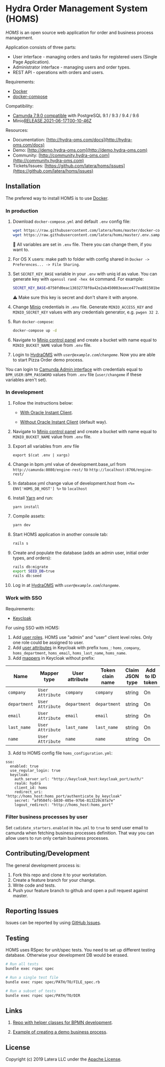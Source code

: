 # Hydra Order Management System (HOMS)

*HOMS* is an open source web application for order and business process management.

Application consists of three parts:

* User interface - managing orders and tasks for registered users (Single Page Application).
* Administrator interface - managing users and order types.
* REST API - operations with orders and users.

Requirements:

* [Docker](https://docker.com/)
* [docker-compose](https://docs.docker.com/compose/install/)

Compatibility:

* [Camunda 7.9.0 compatible](https://docs.camunda.org/manual/7.9/introduction/supported-environments/#supported-database-products) with PostgreSQL 9.1 / 9.3 / 9.4 / 9.6
* Minio[RELEASE.2021-06-17T00-10-46Z](https://github.com/minio/minio/releases/tag/RELEASE.2021-06-17T00-10-46Z)

Resources:

* Documentation: [http://hydra-oms.com/docs](http://hydra-oms.com/docs)
* Demo: [http://demo.hydra-oms.com](http://demo.hydra-oms.com)
* Community: [http://community.hydra-oms.com](http://community.hydra-oms.com)
* Tickets/Issues: [https://github.com/latera/homs/issues](https://github.com/latera/homs/issues)

## Installation

The prefered way to install HOMS is to use [Docker](https://www.docker.com/).

### In production

1. Download `docker-compose.yml` and default `.env` config file:

    ```bash
    wget https://raw.githubusercontent.com/latera/homs/master/docker-compose.yml
    wget https://raw.githubusercontent.com/latera/homs/master/.env.sample -O .env
    ```

    :pushpin: All variables are set in `.env` file. There you can change them, if you want to.

1. For OS X users: make path to folder with config shared in `Docker -> Preferences... -> File Sharing`.

1. Set `SECRET_KEY_BASE` variable in your `.env` with uniq id as value. You can generate key with `openssl rand -hex 64` command. For example:

    ```bash
    SECRET_KEY_BASE=0750fd0eac13032778f0a42e2ab450003eaece477ea881501be0cc438f870a2f498dbbc00ffb7c8379c30c960568a402d315496bb7bc2b3ee324401ba788a
    ```

    :warning: Make sure this key is secret and don't share it with anyone.

1. Change [Minio](https://github.com/minio/minio) credentials in `.env` file. Generate `MINIO_ACCESS_KEY` and `MINIO_SECRET_KEY` values with any credentials generator, e.g. `pwgen 32 2`.

1. Run `docker-compose`:

    ```bash
    docker-compose up -d
    ```

1. Navigate to [Minio control panel](http://localhost:9000) and create a bucket with name equal to `MINIO_BUCKET_NAME` value from `.env` file.

1. Login to [HydraOMS](http://localhost:3000) with *`user@example.com`*/*`changeme`*. Now you are able to start Pizza Order demo process.

You can login to [Camunda Admin interface](http://localhost:8766/camunda) with credentials equal to `BPM_USER:BPM_PASSWORD` values from `.env` file (`user/changeme` if these variables aren't set).

### In development
1. Follow the instructions below:
    * [With Oracle Instant Client](https://github.com/latera/homs/blob/master/WITH_ORACLE.md).

    * [Without Oracle Instant Client](https://github.com/latera/homs/blob/master/WITHOUT_ORACLE.md) (default way).

1. Navigate to [Minio control panel](http://localhost:9000) and create a bucket with name equal to `MINIO_BUCKET_NAME` value from `.env` file.
1. Export all variables from .env file
   ```
   export $(cat .env | xargs)
   ```
1. Change in bpm.yml value of development.base_url from `http://camunda:8080/engine-rest/` to `http://localhost:8766/engine-rest/`
1. In database.yml change value of development.host from `<%= ENV['HOMS_DB_HOST'] %>` to `localhost`
1. Install [Yarn](https://github.com/yarnpkg/yarn#installing-yarn) and run:
   ```
   yarn install
   ```

1. Compile assets:
    ```bash
    yarn dev
    ```
1. Start HOMS application in another console tab:
    ```bash
    rails s
    ```
1. Create and populate the database (adds an admin user, initial order types, and orders):
    ```bash
    rails db:migrate
    export SEED_DB=true
    rails db:seed
    ```
1. Log in at [HydraOMS](http://localhost:3000) with *`user@example.com`*/*`changeme`*.

### Work with SSO
Requirements:
* [Keycloak](https://www.keycloak.org/)

For using SSO with HOMS:
1. Add [user roles](https://www.keycloak.org/docs/latest/server_admin/index.html#con-client-roles_server_administration_guide). HOMS use "admin" and "user" client level roles. Only one role could be assigned to user.
2. Add [user attributes](https://www.keycloak.org/docs/latest/server_admin/index.html#proc-configuring-user-attributes_server_administration_guide) in Keycloak with prefix `homs_`: `homs_company`, `homs_department`, `homs_email`, `homs_last_name`, `homs_name`.
3. Add [mappers](https://www.keycloak.org/docs/latest/server_admin/index.html#_protocol-mappers) in Keycloak without prefix:

Name | Mapper type | User attribute | Token clain name | Claim JSON type | Add to ID token | Add to access token | Add to userinfo | Multivalued | Aggregate attributes values
--- | --- | --- | --- |--- |--- |--- |--- |--- |---
`company` | `User Attribute` | `company` | `company` | string | On | On | On | Off | Off
`department` | `User Attribute` | `department` | `department` | string | On | On | On | Off | Off
`email` | `User Attribute` | `email` | `email` | string | On | On | On | Off | Off
`last_name` | `User Attribute` | `last_name` | `last_name` | string | On | On | On | Off | Off
`name` | `User Attribute` | `name` | `name` | string | On | On | On | Off | Off

3. Add to HOMS config file `homs_configuration.yml`:
```
sso:
  enabled: true
  use_regular_login: true
  keycloak:
    auth_server_url: "http://keycloak_host:keycloak_port/auth/"
    realm: hydra
    client_id: homs
    redirect_uri: "http://homs_host:homs_port/authenticate_by_keycloak"
    secret: "af9504fc-b030-405e-97b6-813220c07a7e"
    logout_redirect: "http://homs_host:homs_port"
```

### Filter business processes by user

Set `cadidate_starters.enabled` in `hbw.yml` to `true` to send user email to camunda when fetching business processes definition. That way you can allow users to run only certain business processes.

## Contributing/Development

The general development process is:

1. Fork this repo and clone it to your workstation.
1. Create a feature branch for your change.
1. Write code and tests.
1. Push your feature branch to github and open a pull request against master.

## Reporting Issues

Issues can be reported by using [GitHub Issues](https://github.com/latera/homs/issues).

## Testing

HOMS uses RSpec for unit/spec tests. You need to set up different testing database. Otherwise your development DB would be erased.

```bash
# Run all tests
bundle exec rspec spec

# Run a single test file
bundle exec rspec spec/PATH/TO/FILE_spec.rb

# Run a subset of tests
bundle exec rspec spec/PATH/TO/DIR
```

## Links

1. [Repo with helper classes for BPMN development](https://github.com/latera/camunda-ext).

1. [Example of creating a demo business process](https://github.com/latera/camunda-ext/tree/master/demo_processes).

## License

Copyright (c) 2019 Latera LLC under the [Apache License](https://github.com/latera/homs/blob/master/LICENSE).

